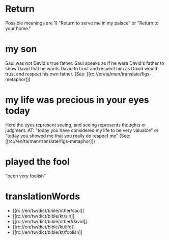 # Return

Possible meanings are 1) "Return to serve me in my palace" or "Return to your home."

# my son

Saul was not David's true father. Saul speaks as if he were David's father to show David that he wants David to trust and respect him as David would trust and respect his own father. (See: [[rc://en/ta/man/translate/figs-metaphor]])

# my life was precious in your eyes today

Here the eyes represent seeing, and seeing represents thoughts or judgment. AT: "today you have considered my life to be very valuable" or "today you showed me that you really do respect me" (See: [[rc://en/ta/man/translate/figs-metaphor]])

# played the fool

"been very foolish"

# translationWords

* [[rc://en/tw/dict/bible/other/saul]]
* [[rc://en/tw/dict/bible/kt/sin]]
* [[rc://en/tw/dict/bible/other/david]]
* [[rc://en/tw/dict/bible/kt/life]]
* [[rc://en/tw/dict/bible/kt/foolish]]